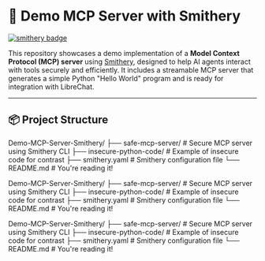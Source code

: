 # 🧠 Demo MCP Server with Smithery

[![smithery badge](https://smithery.ai/badge/@Auxin-io/insecure)](https://smithery.ai/server/@Auxin-io/insecure)

This repository showcases a demo implementation of a **Model Context Protocol (MCP) server** using [Smithery](https://smithery.ai), designed to help AI agents interact with tools securely and efficiently. It includes a streamable MCP server that generates a simple Python "Hello World" program and is ready for integration with LibreChat.

---

## 📦 Project Structure

Demo-MCP-Server-Smithery/ ├── safe-mcp-server/ # Secure MCP server using Smithery CLI ├── insecure-python-code/ # Example of insecure code for contrast ├── smithery.yaml # Smithery configuration file └── README.md # You're reading it!


Demo-MCP-Server-Smithery/ ├── safe-mcp-server/ # Secure MCP server using Smithery CLI ├── insecure-python-code/ # Example of insecure code for contrast ├── smithery.yaml # Smithery configuration file └── README.md # You're reading it!

Demo-MCP-Server-Smithery/ ├── safe-mcp-server/ # Secure MCP server using Smithery CLI ├── insecure-python-code/ # Example of insecure code for contrast ├── smithery.yaml # Smithery configuration file └── README.md # You're reading it!


